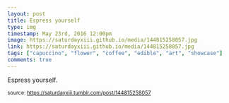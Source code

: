```yaml
---
layout: post
title: Espress yourself
type: img
timestamp: May 23rd, 2016 12:00pm
image: https://saturdayxiii.github.io/media/144815258057.jpg
link: https://saturdayxiii.github.io/media/144815258057.jpg
tags: ["capuccino", "flower", "coffee", "edible", "art", "showcase"]
comments: true
---
```


Espress yourself.
 
  
<small>source: https://saturdayxiii.tumblr.com/post/144815258057</small>